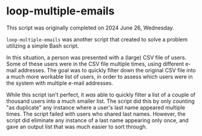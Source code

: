 # loop-multiple-emails

This script was originally completed on 2024 June 26, Wednesday.

`loop-multiple-emails` was another script that created to solve a problem utilizing a simple Bash script.

In this situation, a person was presented with a (large) CSV file of users. Some of these users were in the CSV file multiple times, using different e-mail addresses. The goal was to quickly filter down the original CSV file into a much more workable list of users, in order to assess which users were in the system with multiple e-mail addresses.

While this script isn't perfect, it *was* able to quickly filter a list of a couple of thousand users into a much smaller list. The script did this by only counting "as duplicate" any instance where a user's last name appeared multiple times. The script failed with users who shared last names. However, the script did eliminate any instance of a last name appearing only once, and gave an output list that was much easier to sort through.
